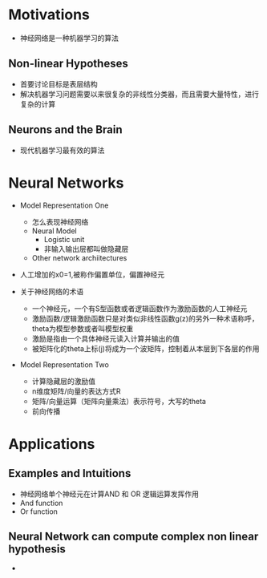 # Motivations
* 神经网络是一种机器学习的算法

## Non-linear Hypotheses
* 首要讨论目标是表层结构
* 解决机器学习问题需要以来很复杂的非线性分类器，而且需要大量特性，进行复杂的计算

## Neurons and the Brain
* 现代机器学习最有效的算法

# Neural Networks
* Model Representation One
  * 怎么表现神经网络
  * Neural Model
    * Logistic unit
    * 非输入输出层都叫做隐藏层
  * Other network archiitectures
* 人工增加的x0=1,被称作偏置单位，偏置神经元
* 关于神经网络的术语
  * 一个神经元，一个有S型函数或者逻辑函数作为激励函数的人工神经元
  * 激励函数/逻辑激励函数只是对类似非线性函数g(z)的另外一种术语称呼，theta为模型参数或者叫模型权重
  * 激励是指由一个具体神经元读入计算并输出的值
  * 被矩阵化的theta上标(j)将成为一个波矩阵，控制着从本层到下各层的作用

* Model Representation Two
  * 计算隐藏层的激励值
  * n维度矩阵/向量的表达方式R
  * 矩阵/向量运算（矩阵向量乘法）表示符号，大写的theta
  * 前向传播

# Applications

## Examples and Intuitions
* 神经网络单个神经元在计算AND 和 OR 逻辑运算发挥作用
* And function
* Or function

## Neural Network can compute complex non linear hypothesis
* 
